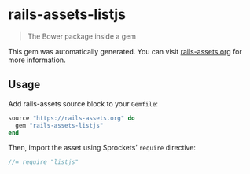 # rails-assets-listjs

> The Bower package inside a gem

This gem was automatically generated. You can visit [rails-assets.org](https://rails-assets.org) for more information.

## Usage

Add rails-assets source block to your `Gemfile`:

```ruby
source "https://rails-assets.org" do
  gem "rails-assets-listjs"
end

```

Then, import the asset using Sprockets’ `require` directive:

```js
//= require "listjs"
```
